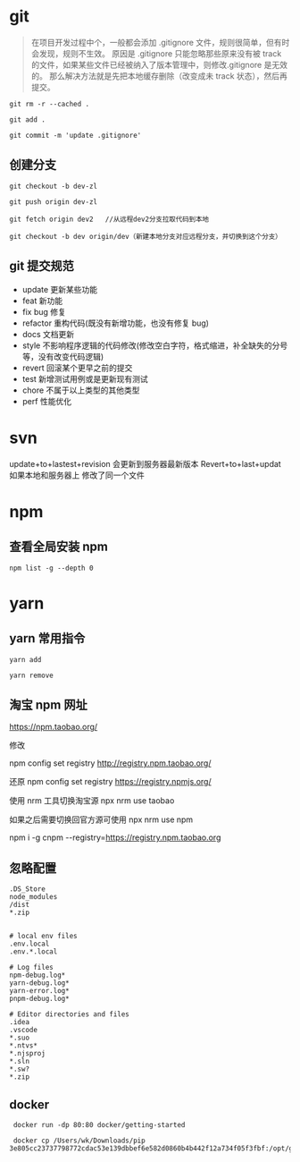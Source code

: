 # git

> 在项目开发过程中个，一般都会添加 .gitignore 文件，规则很简单，但有时会发现，规则不生效。
> 原因是 .gitignore 只能忽略那些原来没有被 track 的文件，如果某些文件已经被纳入了版本管理中，则修改.gitignore 是无效的。
> 那么解决方法就是先把本地缓存删除（改变成未 track 状态），然后再提交。

```
git rm -r --cached .

git add .

git commit -m 'update .gitignore'
```

## 创建分支

```
git checkout -b dev-zl

git push origin dev-zl
```

```
git fetch origin dev2   //从远程dev2分支拉取代码到本地

git checkout -b dev origin/dev（新建本地分支对应远程分支，并切换到这个分支）

```

## git 提交规范

- update 更新某些功能
- feat 新功能
- fix bug 修复
- refactor 重构代码(既没有新增功能，也没有修复 bug)
- docs 文档更新
- style 不影响程序逻辑的代码修改(修改空白字符，格式缩进，补全缺失的分号等，没有改变代码逻辑)
- revert 回滚某个更早之前的提交
- test 新增测试用例或是更新现有测试
- chore 不属于以上类型的其他类型
- perf 性能优化

# svn

update+to+lastest+revision
会更新到服务器最新版本
Revert+to+last+updat
如果本地和服务器上 修改了同一个文件

# npm

## 查看全局安装 npm

`npm list -g --depth 0`

# yarn

## yarn 常用指令

```
yarn add

yarn remove

```

## 淘宝 npm 网址

https://npm.taobao.org/

修改

npm config set registry http://registry.npm.taobao.org/

还原
npm config set registry https://registry.npmjs.org/

使用 nrm 工具切换淘宝源
npx nrm use taobao

如果之后需要切换回官方源可使用
npx nrm use npm

npm i -g cnpm --registry=https://registry.npm.taobao.org

## 忽略配置

```
.DS_Store
node_modules
/dist
*.zip


# local env files
.env.local
.env.*.local

# Log files
npm-debug.log*
yarn-debug.log*
yarn-error.log*
pnpm-debug.log*

# Editor directories and files
.idea
.vscode
*.suo
*.ntvs*
*.njsproj
*.sln
*.sw?
*.zip

```

## docker

```
 docker run -dp 80:80 docker/getting-started

 docker cp /Users/wk/Downloads/pip 3e805cc23737798772cdac53e139dbbef6e582d0860b4b442f12a734f05f3fbf:/opt/geoserver/data_dir

```
